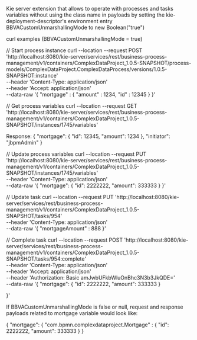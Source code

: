 Kie server extension that allows to operate with processes and tasks variables without using the class name in payloads by setting the kie-deployment-descriptor's environment entry BBVACustomUnmarshallingMode to new Boolean("true")

curl examples (BBVACustomUnmarshallingMode = true)

// Start process instance
curl --location --request POST 'http://localhost:8080/kie-server/services/rest/business-process-management/v1/containers/ComplexDataProject_1.0.5-SNAPSHOT/process-models/ComplexDataProject.ComplexDataProcess/versions/1.0.5-SNAPSHOT:instance' \
--header 'Content-Type: application/json' \
--header 'Accept: application/json' \
--data-raw '{
       "mortgage" : {
            "amount" : 1234,
            "id" : 12345
       }
}'


// Get process variables
curl --location --request GET 'http://localhost:8080/kie-server/services/rest/business-process-management/v1/containers/ComplexDataProject_1.0.5-SNAPSHOT/instances/1745/variables'

Response:
{
    "mortgage": {
        "id": 12345,
        "amount": 1234
    },
    "initiator": "jbpmAdmin"
}



// Update process variables
curl --location --request PUT 'http://localhost:8080/kie-server/services/rest/business-process-management/v1/containers/ComplexDataProject_1.0.5-SNAPSHOT/instances/1745/variables' \
--header 'Content-Type: application/json' \
--data-raw '{
    "mortgage": {
        "id": 2222222,
        "amount": 333333
    }
}'

// Update task
curl --location --request PUT 'http://localhost:8080/kie-server/services/rest/business-process-management/v1/containers/ComplexDataProject_1.0.5-SNAPSHOT/tasks/954' \
--header 'Content-Type: application/json' \
--data-raw '{
    "mortgageAmount" : 888
}'

// Complete task
curl --location --request POST 'http://localhost:8080/kie-server/services/rest/business-process-management/v1/containers/ComplexDataProject_1.0.5-SNAPSHOT/tasks/954:complete' \
--header 'Content-Type: application/json' \
--header 'Accept: application/json' \
--header 'Authorization: Basic amJwbUFkbWluOnBhc3N3b3JkQDE=' \
--data-raw '{
        "mortgage": {
        "id": 2222222,
        "amount": 333333
    }

}'


If BBVACustomUnmarshallingMode is false or null, request and response payloads related to mortgage variable would look like:

{
    "mortgage": {
	"com.bpmn.complexdataproject.Mortgage" : {
	        "id": 2222222,
	        "amount": 333333
	}
}

